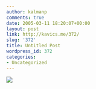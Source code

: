 ```yaml
---
author: kalmanp
comments: true
date: 2005-03-11 18:20:07+00:00
layout: post
link: http://kavics.me/372/
slug: '372'
title: Untitled Post
wordpress_id: 372
categories:
- Uncategorized
---
```


![](http://kavics.freeblog.hu/Files/local2.JPG)
